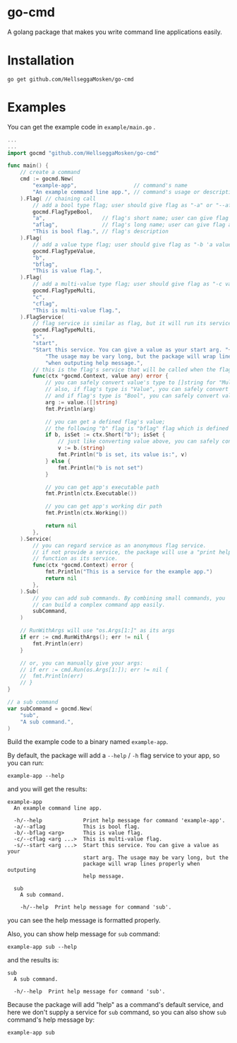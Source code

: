 # go-cmd

A golang package that makes you write command line applications easily.

# Installation
```shell
go get github.com/HellseggaMosken/go-cmd
```


# Examples

You can get the example code in `example/main.go` .

```go
...
...
import gocmd "github.com/HellseggaMosken/go-cmd"

func main() {
	// create a command
	cmd := gocmd.New(
		"example-app",                  // command's name
		"An example command line app.", // command's usage or description
	).Flag( // chaining call
		// add a bool type flag; user should give flag as "-a" or "--aflag"
		gocmd.FlagTypeBool,
		"a",                  // flag's short name; user can give flag as "-a"
		"aflag",              // flag's long name; user can give flag as "--aflag"
		"This is bool flag.", // flag's description
	).Flag(
		// add a value type flag; user should give flag as "-b 'a value'" or "--bflag 'a value'"
		gocmd.FlagTypeValue,
		"b",
		"bflag",
		"This is value flag.",
	).Flag(
		// add a multi-value type flag; user should give flag as "-c value1 value2 ..." or "--cflag value1 value2 ..."
		gocmd.FlagTypeMulti,
		"c",
		"cflag",
		"This is multi-value flag.",
	).FlagService(
		// flag service is similar as flag, but it will run its service when the flag is set
		gocmd.FlagTypeMulti,
		"s",
		"start",
		"Start this service. You can give a value as your start arg. "+
			"The usage may be vary long, but the package will wrap lines properly "+
			"when outputing help message.",
		// this is the flag's service that will be called when the flag is set
		func(ctx *gocmd.Context, value any) error {
			// you can safely convert value's type to []string for "Multi" type flag;
			// also, if flag's type is "Value", you can safely convert value to string,
			// and if flag's type is "Bool", you can safely convert value to bool
			arg := value.([]string)
			fmt.Println(arg)

			// you can get a defined flag's value;
			// the following "b" flag is "bflag" flag which is defined above
			if b, isSet := ctx.Short("b"); isSet {
				// just like converting value above, you can safely convert flag here
				v := b.(string)
				fmt.Println("b is set, its value is:", v)
			} else {
				fmt.Println("b is not set")
			}

			// you can get app's executable path
			fmt.Println(ctx.Executable())

			// you can get app's working dir path
			fmt.Println(ctx.Working())

			return nil
		},
	).Service(
		// you can regard service as an anonymous flag service.
		// if not provide a service, the package will use a "print help"
		// function as its service.
		func(ctx *gocmd.Context) error {
			fmt.Println("This is a service for the example app.")
			return nil
		},
	).Sub(
		// you can add sub commands. By combining small commands, you
		// can build a complex command app easily.
		subCommand,
	)

	// RunWithArgs will use "os.Args[1:]" as its args
	if err := cmd.RunWithArgs(); err != nil {
		fmt.Println(err)
	}

	// or, you can manually give your args:
	// if err := cmd.Run(os.Args[1:]); err != nil {
	// 	fmt.Println(err)
	// }
}

// a sub command
var subCommand = gocmd.New(
	"sub",
	"A sub command.",
)

```

Build the example code to a binary named `example-app`.

By default, the package will add a `--help` / `-h` flag service to your app, so you can run:

```shell
example-app --help
```

and you will get the results:

```
example-app
  An example command line app.

  -h/--help             Print help message for command 'example-app'.
  -a/--aflag            This is bool flag.
  -b/--bflag <arg>      This is value flag.
  -c/--cflag <arg ...>  This is multi-value flag.
  -s/--start <arg ...>  Start this service. You can give a value as your   
                        start arg. The usage may be vary long, but the     
                        package will wrap lines properly when outputing    
                        help message.

  sub
    A sub command.

    -h/--help  Print help message for command 'sub'.
```

you can see the help message is formatted properly.

Also, you can show help message for `sub` command:

```shell
example-app sub --help
```

and the results is:

```
sub
  A sub command.

  -h/--help  Print help message for command 'sub'.
```

Because the package will add "help" as a command's default service, and here we don't supply a service for `sub` command, so you can also show `sub` command's help message by:

```
example-app sub
```